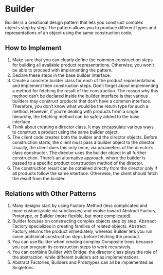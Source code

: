 # Builder 
Builder is a creational design pattern that lets you construct complex objects step by step. The pattern allows you to produce different types and representations of an object using the same construction code.

## How to Implement
1. Make sure that you can clearly define the common construction steps for building all available product representations. Otherwise, you won’t be able to proceed with implementing the pattern.
2. Declare these steps in the base builder interface.
3. Create a concrete builder class for each of the product representations and implement their construction steps.
Don’t forget about implementing a method for fetching the result of the construction. The reason why this method can’t be declared inside the builder interface is that various builders may construct products that don’t have a common interface. Therefore, you don’t know what would be the return type for such a method. However, if you’re dealing with products from a single hierarchy, the fetching method can be safely added to the base interface.
4. Think about creating a director class. It may encapsulate various ways to construct a product using the same builder object.
5. The client code creates both the builder and the director objects. Before construction starts, the client must pass a builder object to the director. Usually, the client does this only once, via parameters of the director’s class constructor. The director uses the builder object in all further construction. There’s an alternative approach, where the builder is passed to a specific product construction method of the director.
6. The construction result can be obtained directly from the director only if all products follow the same interface. Otherwise, the client should fetch the result from the builder.

## Relations with Other Patterns
1. Many designs start by using Factory Method (less complicated and more customizable via subclasses) and evolve toward Abstract Factory, Prototype, or Builder (more flexible, but more complicated).
2. Builder focuses on constructing complex objects step by step. Abstract Factory specializes in creating families of related objects. Abstract Factory returns the product immediately, whereas Builder lets you run some additional construction steps before fetching the product.
3. You can use Builder when creating complex Composite trees because you can program its construction steps to work recursively.
4. You can combine Builder with Bridge: the director class plays the role of the abstraction, while different builders act as implementations.
5. Abstract Factories, Builders and Prototypes can all be implemented as Singletons.


